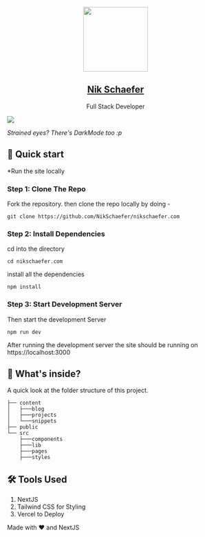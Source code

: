 <p align="center">
<img width="150" src="https://nikschaefer.com/developer.svg" />
</p>

<h2 align="center"><a href="https://nikschaefer.com/">Nik Schaefer</a></h2>

<p align="center">Full Stack Developer</p>

<img src="https://nikschaefer.com/site.JPG" />

_Strained eyes? There's DarkMode too :p_

## 🚀 Quick start

\*Run the site locally

### Step 1: Clone The Repo

Fork the repository. then clone the repo locally by doing -

```
git clone https://github.com/NikSchaefer/nikschaefer.com
```

### Step 2: Install Dependencies

cd into the directory

```
cd nikschaefer.com
```

install all the dependencies

```
npm install
```

### Step 3: Start Development Server

Then start the development Server

```
npm run dev
```

After running the development server the site should be running on
https://localhost:3000

## 📂 What's inside?

A quick look at the folder structure of this project.

```
├── content
│   ├───blog
│   ├───projects
│   └───snippets
├── public
└── src
    ├───components
    ├───lib
    ├───pages
    ├───styles
```

## 🛠️ Tools Used

1. NextJS
1. Tailwind CSS for Styling
1. Vercel to Deploy

Made with ❤️ and NextJS
